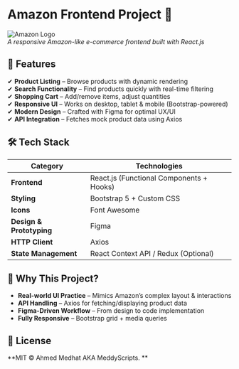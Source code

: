 # Amazon Frontend Project 🛒  
![Amazon Logo](https://upload.wikimedia.org/wikipedia/commons/a/a9/Amazon_logo.svg)  
*A responsive Amazon-like e-commerce frontend built with React.js*  

## 🚀 **Features**  
✔ **Product Listing** – Browse products with dynamic rendering  
✔ **Search Functionality** – Find products quickly with real-time filtering  
✔ **Shopping Cart** – Add/remove items, adjust quantities  
✔ **Responsive UI** – Works on desktop, tablet & mobile (Bootstrap-powered)  
✔ **Modern Design** – Crafted with Figma for optimal UX/UI  
✔ **API Integration** – Fetches mock product data using Axios  

## 🛠 **Tech Stack**  
| **Category**       | **Technologies**                         |
|--------------------|------------------------------------------|
| **Frontend**       | React.js (Functional Components + Hooks) |
| **Styling**        | Bootstrap 5 + Custom CSS                 |
| **Icons**          | Font Awesome                             |
| **Design & Prototyping** | Figma                              |
| **HTTP Client**    | Axios                                    |
| **State Management**| React Context API / Redux (Optional)    |

## 🌟 **Why This Project?**  
- **Real-world UI Practice** – Mimics Amazon’s complex layout & interactions  
- **API Handling** – Axios for fetching/displaying product data  
- **Figma-Driven Workflow** – From design to code implementation  
- **Fully Responsive** – Bootstrap grid + media queries  

## 📜 **License**  

**MIT © Ahmed Medhat AKA MeddyScripts.  **